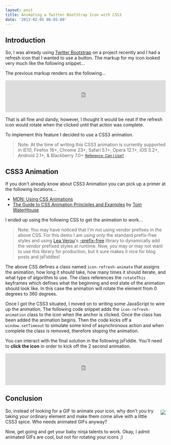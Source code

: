 ```yaml
---
layout: post
title: Animating a Twitter BootStrap Icon with CSS3
date: '2013-02-05 06:05:00'
---
```


<h2>
Introduction</h2>

So, I was already using <a href="http://twitter.github.com/bootstrap/">Twitter Bootstrap</a> on a project recently and I had a refresh icon that I wanted to use a button. The markup for my icon looked very much like the following snippet...

<script src="https://gist.github.com/elijahmanor/4617496.js?file=fiddle.html"></script>
The previous markup renders as the following...

<iframe style="width: 100%; height: 100px" src="http://jsfiddle.net/uDCDh/embedded/result,html" allowfullscreen="allowfullscreen" frameborder="0"></iframe>

That is all fine and dandy, however, I thought it would be neat if the refresh icon would rotate when the clicked until that action was complete. 

To implement this feature I decided to use a CSS3 animation.

<blockquote>
Note: At the time of writing this CSS3 animation is currently supported in IE10, Firefox 16+, Chrome 23+, Safari 5.1+, Opera 12.1+, iOS 3.2+, Android 2.1+, & Blackberry 7.0+ <a href="http://caniuse.com/#feat=css-animation"><small>Reference: Can I Use?</small></a></blockquote>

<h2>
CSS3 Animation</h2>

If you don't already know about CSS3 Animation you can pick up a primer at the following locations...

<ul>
<li><a href="https://developer.mozilla.org/en-US/docs/CSS/Tutorials/Using_CSS_animations">MDN: Using CSS Animations</a></li>
<li><a href="http://coding.smashingmagazine.com/2011/09/14/the-guide-to-css-animation-principles-and-examples/">The Guide to CSS Animation Principles and Examples</a> by <a href="https://twitter.com/2dforever">Tom WaterHouse</a></li>
</ul>

I ended up using the following CSS to get the animation to work...

<script src="https://gist.github.com/elijahmanor/4617496.js?file=fiddle-standard.css"></script>
<blockquote>
Note: You may have noticed that I'm not using vendor prefixes in the above CSS. For this demo I am using only the standard prefix-free styles and using <a href="https://twitter.com/leaverou">Lea Verou</a>'s <a href="http://leaverou.github.com/prefixfree/">-prefix-free</a> library to dynamically add the vendor prefixed styles at runtime. Now, you may or may not want to use this library for production, but it sure makes it nice for blog posts and jsFiddles!</blockquote>

The above CSS defines a class named <code>icon-refresh-animate</code> that assigns the animation, how long it should take, how many times it should iterate, and what type of algorithm to use. The class references the <code>rotateThis</code> keyframes which defines what the beginning and end state of the animation should look like. In this case the animation will rotate the element from 0 degrees to 360 degrees.

Once I got the CSS3 situated, I moved on to writing some JavaScript to wire up the animation. The following code snippet adds the <code>icon-refresh-animation</code> class to the icon when the anchor is clicked. Once the class has been added the animation begins. Then the code kicks off a <code>window.setTimeout</code> to simulate some kind of asynchronous action and when complete the class is removed, therefore stoping the animation.

<script src="https://gist.github.com/elijahmanor/4617496.js?file=fiddle.js"></script>
You can interact with the final solution in the following jsFiddle. You'll need to <strong>click the icon</strong> in order to kick off the 2 second animation.

<iframe style="width: 100%; height: 100px" src="http://jsfiddle.net/kVHbV/embedded/result,html,css,resources" allowfullscreen="allowfullscreen" frameborder="0"></iframe>

<h2>
Conclusion</h2>

<img src="https://a248.e.akamai.net/camo.github.com/4e5b8ec5315f5c72410b96c1331a8b37b338b4c0/687474703a2f2f662e636c2e6c792f6974656d732f3247306e304d316131463239314332573230337a2f626162792d6b6f6d6261742e676966" style="padding: 5px 0px 5px 15px; float: right;" />So, instead of looking for a GIF to animate your icon, why don't you try taking your ordinary element and make them come alive with a little CSS3 spice. Who needs animated GIFs anyway? 

Now, get going and get your baby ninja talents to work. Okay, I admit animated GIFs are cool, but not for rotating your icons ;)
